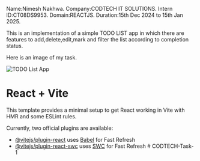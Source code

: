 Name:Nimesh Nakhwa.
Company:CODTECH IT SOLUTIONS.
Intern ID:CT08DS9953.
Domain:REACTJS.
Duration:15th Dec 2024 to 15th Jan 2025.

This is an implementation of a simple TODO LIST app in which there are features to add,delete,edit,mark and filter the list according to completion status.



Here is an image of my task.






![TODO List App](https://github.com/user-attachments/assets/d5eea216-90df-499a-9da5-b45a50c8abae)










# React + Vite

This template provides a minimal setup to get React working in Vite with HMR and some ESLint rules.

Currently, two official plugins are available:

- [@vitejs/plugin-react](https://github.com/vitejs/vite-plugin-react/blob/main/packages/plugin-react/README.md) uses [Babel](https://babeljs.io/) for Fast Refresh
- [@vitejs/plugin-react-swc](https://github.com/vitejs/vite-plugin-react-swc) uses [SWC](https://swc.rs/) for Fast Refresh
#   C O D T E C H - T a s k - 1 
 
 
